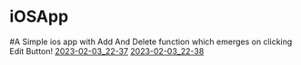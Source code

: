 # iOSApp
#A Simple ios app with Add And Delete function which emerges on clicking Edit Button!
[2023-02-03_22-37](https://user-images.githubusercontent.com/24598168/216661308-d8201e44-a235-4b97-a225-c32acf769bb5.png)
[2023-02-03_22-38](https://user-images.githubusercontent.com/24598168/216661526-0df53cf3-013e-4017-bd0b-53845ba05612.png)
